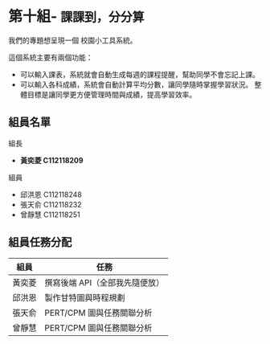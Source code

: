 # 第十組- ```課課到，分分算```
我們的專題想呈現一個 校園小工具系統。

這個系統主要有兩個功能：
* 可以輸入課表，系統就會自動生成每週的課程提醒，幫助同學不會忘記上課。
* 可以輸入各科成績，系統會自動計算平均分數，讓同學隨時掌握學習狀況。
整體目標是讓同學更方便管理時間與成績，提高學習效率。
## 組員名單
組長
* **黃奕菱 C112118209**
  
組員
* 邱洪恩 C112118248
* 張天俞 C112118232
* 曾靜慧 C112118251
## 組員任務分配
| 組員        | 任務                     |
|-------------|--------------------------|
| 黃奕菱       | 撰寫後端 API（全部我先隨便放）             |
| 邱洪恩        | 製作甘特圖與時程規劃     |
| 張天俞        | PERT/CPM 圖與任務關聯分析 |
| 曾靜慧        | PERT/CPM 圖與任務關聯分析 |






